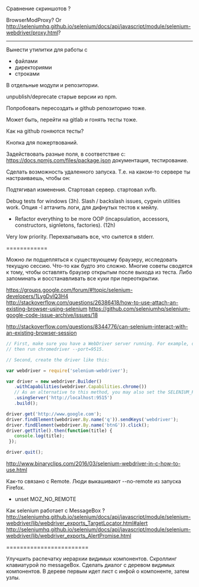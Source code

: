 Сравнение скриншотов ?

BrowserModProxy?
Or http://seleniumhq.github.io/selenium/docs/api/javascript/module/selenium-webdriver/proxy.html?

-------

Вынести утилитки для работы с

* файлами
* директориями
* строками

В отдельные модули и репозитории.

unpublish/deprecate старые версии из npm.

Попробовать пересоздать и github репозиторию тоже.

Может быть, перейти на gitlab и гонять тесты тоже.

Как на github гоняются тесты?

Кнопка для пожертвований.

Задействовать разные поля, в соответствие с:
https://docs.npmjs.com/files/package.json
документация, тестирование.

Сделать возможность удаленного запуска.
Т.е. на каком-то сервере ты настраиваешь, чтобы он:

Подтягивал изменения.
Стартовал сервер.
стартовал xvfb.

Debug tests for windows (3h). Slash / backslash issues, cygwin utilities work.
Опция -l аттачить логи, для дифнутых тестов к мейлу.

* Refactor everything to be more OOP (incapsulation, accessors, constructors, signletons, factories). (12h)

Very low priority. Перехватывать все, что сыпется в stderr.

============

Можно ли подцепляться к существующему браузеру, исследовать текущую сессию.
Что-то как будто это сложно.
Многие советы сводятся к тому, чтобы оставлять браузер открытым после выхода из теста.
Либо запоминать и восстанавливать все куки при переоткрытии.

https://groups.google.com/forum/#!topic/selenium-developers/1LygDvlQ3H4
http://stackoverflow.com/questions/26386418/how-to-use-attach-an-existing-browser-using-selenium
https://github.com/seleniumhq/selenium-google-code-issue-archive/issues/18

http://stackoverflow.com/questions/8344776/can-selenium-interact-with-an-existing-browser-session

```js
// First, make sure you have a WebDriver server running. For example, download ChromeDriver,
// then run chromedriver --port=9515.

// Second, create the driver like this:

var webdriver = require('selenium-webdriver');

var driver = new webdriver.Builder()
   .withCapabilities(webdriver.Capabilities.chrome())
   // As an alternative to this method, you may also set the SELENIUM_REMOTE_URL environment variable.
   .usingServer('http://localhost:9515')
   .build();

driver.get('http://www.google.com');
driver.findElement(webdriver.By.name('q')).sendKeys('webdriver');
driver.findElement(webdriver.By.name('btnG')).click();
driver.getTitle().then(function(title) {
   console.log(title);
 });

driver.quit();
```

http://www.binaryclips.com/2016/03/selenium-webdriver-in-c-how-to-use.html

Как-то связано с Remote.
Люди выкашивают --no-remote из запуска Firefox.
+ unset MOZ_NO_REMOTE

Как selenium работает с MessageBox ?
http://seleniumhq.github.io/selenium/docs/api/javascript/module/selenium-webdriver/lib/webdriver_exports_TargetLocator.html#alert
http://seleniumhq.github.io/selenium/docs/api/javascript/module/selenium-webdriver/lib/webdriver_exports_AlertPromise.html

========================

Улучшить распечатку иерархии видимых компонентов.
Скроллинг клавиатурой по messageBox.
Сделать диалог с деревом видимых компонентов.
В дереве первым идет лист с инфой о компоненте, затем узлы.
